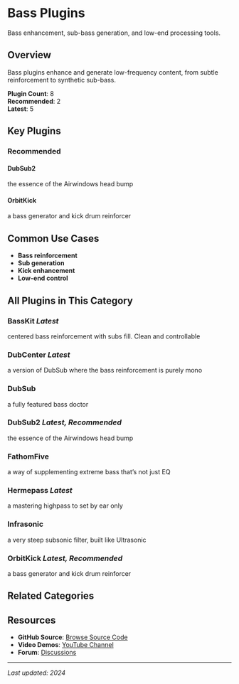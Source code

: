 # Bass Plugins

Bass enhancement, sub-bass generation, and low-end processing tools.

## Overview

Bass plugins enhance and generate low-frequency content, from subtle reinforcement to synthetic sub-bass.

**Plugin Count**: 8  
**Recommended**: 2  
**Latest**: 5

## Key Plugins

### Recommended

#### DubSub2
the essence of the Airwindows head bump

#### OrbitKick
a bass generator and kick drum reinforcer

## Common Use Cases

- **Bass reinforcement**
- **Sub generation**
- **Kick enhancement**
- **Low-end control**


## All Plugins in This Category

### BassKit *Latest*
centered bass reinforcement with subs fill. Clean and controllable

### DubCenter *Latest*
a version of DubSub where the bass reinforcement is purely mono

### DubSub
a fully featured bass doctor

### DubSub2 *Latest, Recommended*
the essence of the Airwindows head bump

### FathomFive
a way of supplementing extreme bass that’s not just EQ

### Hermepass *Latest*
a mastering highpass to set by ear only

### Infrasonic
a very steep subsonic filter, built like Ultrasonic

### OrbitKick *Latest, Recommended*
a bass generator and kick drum reinforcer


## Related Categories


## Resources

- **GitHub Source**: [Browse Source Code](https://github.com/airwindows/airwindows/tree/master/plugins/LinuxVST/src/)
- **Video Demos**: [YouTube Channel](https://www.youtube.com/@airwindows)
- **Forum**: [Discussions](https://forum.airwindows.com)

---

*Last updated: 2024*
